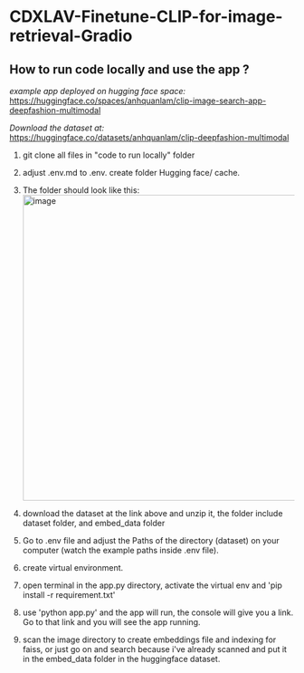 # CDXLAV-Finetune-CLIP-for-image-retrieval-Gradio

## How to run code locally and use the app ?
*example app deployed on hugging face space:* https://huggingface.co/spaces/anhquanlam/clip-image-search-app-deepfashion-multimodal

*Download the dataset at:* https://huggingface.co/datasets/anhquanlam/clip-deepfashion-multimodal

1. git clone all files in "code to run locally" folder
2. adjust .env.md to .env. create folder Hugging face/ cache.
3. The folder should look like this: <img width="798" height="540" alt="image" src="https://github.com/user-attachments/assets/436af77e-1dbd-407d-b849-8506bf27ba60" />
4. download the dataset at the link above and unzip it, the folder include dataset folder, and embed_data folder
5. Go to .env file and adjust the Paths of the directory (dataset) on your computer (watch the example paths inside .env file). 
6. create virtual environment.
7. open terminal in the app.py directory, activate the virtual env and 'pip install -r requirement.txt'
8. use 'python app.py' and the app will run, the console will give you a link. Go to that link and you will see the app running.

9. scan the image directory to create embeddings file and indexing for faiss, or just go on and search because i've already scanned and put it in the embed_data folder in the huggingface dataset.

